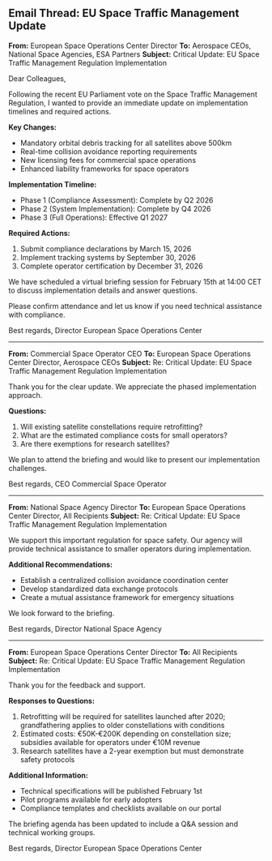 ## Email Thread: EU Space Traffic Management Update

**From:** European Space Operations Center Director
**To:** Aerospace CEOs, National Space Agencies, ESA Partners
**Subject:** Critical Update: EU Space Traffic Management Regulation Implementation

Dear Colleagues,

Following the recent EU Parliament vote on the Space Traffic Management Regulation, I wanted to provide an immediate update on implementation timelines and required actions.

**Key Changes:**
- Mandatory orbital debris tracking for all satellites above 500km
- Real-time collision avoidance reporting requirements
- New licensing fees for commercial space operations
- Enhanced liability frameworks for space operators

**Implementation Timeline:**
- Phase 1 (Compliance Assessment): Complete by Q2 2026
- Phase 2 (System Implementation): Complete by Q4 2026
- Phase 3 (Full Operations): Effective Q1 2027

**Required Actions:**
1. Submit compliance declarations by March 15, 2026
2. Implement tracking systems by September 30, 2026
3. Complete operator certification by December 31, 2026

We have scheduled a virtual briefing session for February 15th at 14:00 CET to discuss implementation details and answer questions.

Please confirm attendance and let us know if you need technical assistance with compliance.

Best regards,
Director European Space Operations Center

---

**From:** Commercial Space Operator CEO
**To:** European Space Operations Center Director, Aerospace CEOs
**Subject:** Re: Critical Update: EU Space Traffic Management Regulation Implementation

Thank you for the clear update. We appreciate the phased implementation approach.

**Questions:**
1. Will existing satellite constellations require retrofitting?
2. What are the estimated compliance costs for small operators?
3. Are there exemptions for research satellites?

We plan to attend the briefing and would like to present our implementation challenges.

Best regards,
CEO Commercial Space Operator

---

**From:** National Space Agency Director
**To:** European Space Operations Center Director, All Recipients
**Subject:** Re: Critical Update: EU Space Traffic Management Regulation Implementation

We support this important regulation for space safety. Our agency will provide technical assistance to smaller operators during implementation.

**Additional Recommendations:**
- Establish a centralized collision avoidance coordination center
- Develop standardized data exchange protocols
- Create a mutual assistance framework for emergency situations

We look forward to the briefing.

Best regards,
Director National Space Agency

---

**From:** European Space Operations Center Director
**To:** All Recipients
**Subject:** Re: Critical Update: EU Space Traffic Management Regulation Implementation

Thank you for the feedback and support.

**Responses to Questions:**
1. Retrofitting will be required for satellites launched after 2020; grandfathering applies to older constellations with conditions
2. Estimated costs: €50K-€200K depending on constellation size; subsidies available for operators under €10M revenue
3. Research satellites have a 2-year exemption but must demonstrate safety protocols

**Additional Information:**
- Technical specifications will be published February 1st
- Pilot programs available for early adopters
- Compliance templates and checklists available on our portal

The briefing agenda has been updated to include a Q&A session and technical working groups.

Best regards,
Director European Space Operations Center
